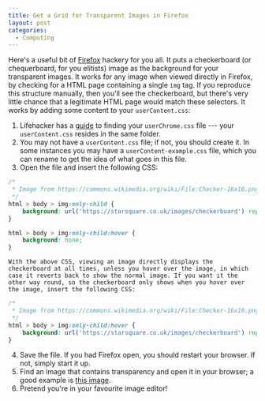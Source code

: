 ```yaml
---
title: Get a Grid for Transparent Images in Firefox
layout: post
categories:
  - Computing
---
```

Here's a useful bit of [Firefox](http://getfirefox.com/) hackery for you all. It puts a checkerboard (or chequerboard, for you elitists) image as the background for your transparent images. It works for any image when viewed directly in Firefox, by checking for a HTML page containing a single `img` tag. If you reproduce this structure manually, then you'll see the checkerboard, but there's very little chance that a legitimate HTML page would match these selectors. It works by adding some content to your `userContent.css`:

  1. Lifehacker has a [guide](http://lifehacker.com/software/firefox/customize-firefox-with-userchromecss-197715.php) to finding your `userChrome.css` file --- your `userContent.css` resides in the same folder.
  2. You may not have a `userContent.css` file; if not, you should create it. In some instances you may have a `userContent-example.css` file, which you can rename to get the idea of what goes in this file.
  3. Open the file and insert the following CSS:

```css
/*
 * Image from https://commons.wikimedia.org/wiki/File:Checker-16x16.png?oldid=19631383
 */
html > body > img:only-child {
	background: url('https://starsquare.co.uk/images/checkerboard') repeat;
}

html > body > img:only-child:hover {
	background: none;
}
```

    With the above CSS, viewing an image directly displays the checkerboard at all times, unless you hover over the image, in which case it reverts back to show the normal image. If you want it the other way round, so the checkerboard only shows when you hover over the image, insert the following CSS:

```css
/*
 * Image from https://commons.wikimedia.org/wiki/File:Checker-16x16.png?oldid=19631383
 */
html > body > img:only-child:hover {
	background: url('https://starsquare.co.uk/images/checkerboard') repeat;
}
```

  4. Save the file. If you had Firefox open, you should restart your browser. If not, simply start it up.
  5. Find an image that contains transparency and open it in your browser; a good example is [this image](https://starsquare.co.uk/images/transparent).
  6. Pretend you're in your favourite image editor!
